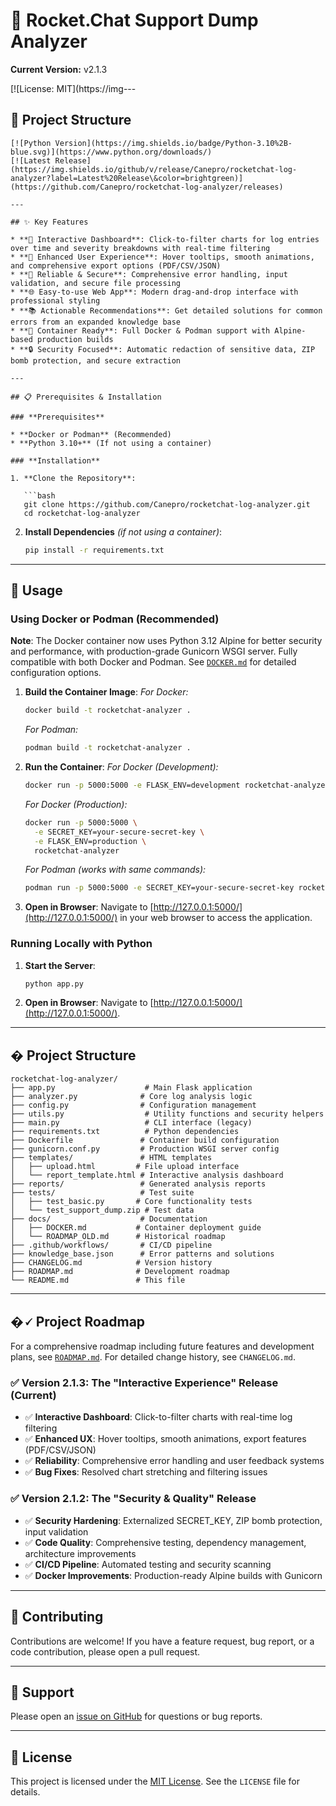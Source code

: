 # 🚀 Rocket.Chat Support Dump Analyzer

**Current Version:** v2.1.3

[![License: MIT](https://img---

## 📁 Project Structure

```textlds.io/badge/License-MIT-yellow.svg)](https://opensource.org/licenses/MIT)
[![Python Version](https://img.shields.io/badge/Python-3.10%2B-blue.svg)](https://www.python.org/downloads/)
[![Latest Release](https://img.shields.io/github/v/release/Canepro/rocketchat-log-analyzer?label=Latest%20Release\&color=brightgreen)](https://github.com/Canepro/rocketchat-log-analyzer/releases)

---

## ✨ Key Features

* **🎯 Interactive Dashboard**: Click-to-filter charts for log entries over time and severity breakdowns with real-time filtering
* **🎨 Enhanced User Experience**: Hover tooltips, smooth animations, and comprehensive export options (PDF/CSV/JSON)
* **🔧 Reliable & Secure**: Comprehensive error handling, input validation, and secure file processing
* **🌐 Easy-to-use Web App**: Modern drag-and-drop interface with professional styling
* **📚 Actionable Recommendations**: Get detailed solutions for common errors from an expanded knowledge base
* **🐳 Container Ready**: Full Docker & Podman support with Alpine-based production builds
* **🔒 Security Focused**: Automatic redaction of sensitive data, ZIP bomb protection, and secure extraction

---

## 📋 Prerequisites & Installation

### **Prerequisites**

* **Docker or Podman** (Recommended)
* **Python 3.10+** (If not using a container)

### **Installation**

1. **Clone the Repository**:

   ```bash
   git clone https://github.com/Canepro/rocketchat-log-analyzer.git
   cd rocketchat-log-analyzer
   ```

2. **Install Dependencies** *(if not using a container)*:

   ```bash
   pip install -r requirements.txt
   ```

---

## 🚀 Usage

### **Using Docker or Podman (Recommended)**

**Note**: The Docker container now uses Python 3.12 Alpine for better security and performance, with production-grade Gunicorn WSGI server. Fully compatible with both Docker and Podman. See [`DOCKER.md`](DOCKER.md) for detailed configuration options.

1. **Build the Container Image**:
   *For Docker:*

   ```bash
   docker build -t rocketchat-analyzer .
   ```

   *For Podman:*

   ```bash
   podman build -t rocketchat-analyzer .
   ```

2. **Run the Container**:
   *For Docker (Development):*

   ```bash
   docker run -p 5000:5000 -e FLASK_ENV=development rocketchat-analyzer
   ```

   *For Docker (Production):*

   ```bash
   docker run -p 5000:5000 \
     -e SECRET_KEY=your-secure-secret-key \
     -e FLASK_ENV=production \
     rocketchat-analyzer
   ```

   *For Podman (works with same commands):*

   ```bash
   podman run -p 5000:5000 -e SECRET_KEY=your-secure-secret-key rocketchat-analyzer
   ```

3. **Open in Browser**:
   Navigate to [http://127.0.0.1:5000/](http://127.0.0.1:5000/) in your web browser to access the application.

### **Running Locally with Python**

1. **Start the Server**:

   ```bash
   python app.py
   ```

2. **Open in Browser**:
   Navigate to [http://127.0.0.1:5000/](http://127.0.0.1:5000/).

---

## � Project Structure

```
rocketchat-log-analyzer/
├── app.py                    # Main Flask application
├── analyzer.py              # Core log analysis logic
├── config.py                # Configuration management
├── utils.py                  # Utility functions and security helpers
├── main.py                   # CLI interface (legacy)
├── requirements.txt          # Python dependencies
├── Dockerfile               # Container build configuration
├── gunicorn.conf.py         # Production WSGI server config
├── templates/               # HTML templates
│   ├── upload.html         # File upload interface
│   └── report_template.html # Interactive analysis dashboard
├── reports/                 # Generated analysis reports
├── tests/                   # Test suite
│   ├── test_basic.py       # Core functionality tests
│   └── test_support_dump.zip # Test data
├── docs/                    # Documentation
│   ├── DOCKER.md           # Container deployment guide
│   └── ROADMAP_OLD.md      # Historical roadmap
├── .github/workflows/       # CI/CD pipeline
├── knowledge_base.json      # Error patterns and solutions
├── CHANGELOG.md            # Version history
├── ROADMAP.md              # Development roadmap
└── README.md               # This file
```

---

## �🗸️ Project Roadmap

For a comprehensive roadmap including future features and development plans, see [`ROADMAP.md`](ROADMAP.md). For detailed change history, see `CHANGELOG.md`.

### ✅ **Version 2.1.3: The "Interactive Experience" Release (Current)**

* ✅ **Interactive Dashboard**: Click-to-filter charts with real-time log filtering
* ✅ **Enhanced UX**: Hover tooltips, smooth animations, export features (PDF/CSV/JSON)
* ✅ **Reliability**: Comprehensive error handling and user feedback systems
* ✅ **Bug Fixes**: Resolved chart stretching and filtering issues

### ✅ **Version 2.1.2: The "Security & Quality" Release**

* ✅ **Security Hardening**: Externalized SECRET_KEY, ZIP bomb protection, input validation
* ✅ **Code Quality**: Comprehensive testing, dependency management, architecture improvements
* ✅ **CI/CD Pipeline**: Automated testing and security scanning
* ✅ **Docker Improvements**: Production-ready Alpine builds with Gunicorn

---

## 🤝 Contributing

Contributions are welcome! If you have a feature request, bug report, or a code contribution, please open a pull request.

---

## 🚐 Support

Please open an [issue on GitHub](https://github.com/Canepro/rocketchat-log-analyzer/issues) for questions or bug reports.

---

## 📄 License

This project is licensed under the [MIT License](https://opensource.org/licenses/MIT). See the `LICENSE` file for details.
